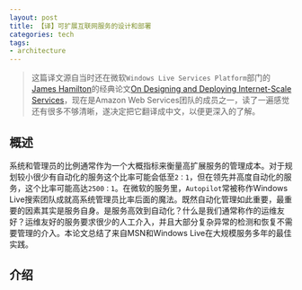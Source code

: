 ```yaml
---
layout: post
title: 【译】可扩展互联网服务的设计和部署
categories: tech
tags: 
- architecture
---
```


> 这篇译文源自当时还在微软`Windows Live Services Platform`部门的[James Hamilton](http://www.mvdirona.com/jrh/work/)的经典论文[On Designing and Deploying Internet-Scale Services](https://www.usenix.org/legacy/event/lisa07/tech/full_papers/hamilton/hamilton_html/)，现在是Amazon Web Services团队的成员之一，读了一遍感觉还有很多不够清晰，遂决定把它翻译成中文，以便更深入的了解。

## 概述

系统和管理员的比例通常作为一个大概指标来衡量高扩展服务的管理成本。对于规划较小很少有自动化的服务这个比率可能会低至`2：1`，但在领先并高度自动化的服务，这个比率可能高达`2500：1`。在微软的服务里，`Autopilot`常被称作Windows Live搜索团队成就高系统管理员比率后面的魔法。既然自动化管理如此重要，最重要的因素其实是服务自身。是服务高效到自动化？什么是我们通常称作的运维友好？运维友好的服务要求很少的人工介入，并且大部分复杂异常的检测和恢复不需要管理的介入。本论文总结了来自MSN和Windows Live在大规模服务多年的最佳实践。

## 介绍
